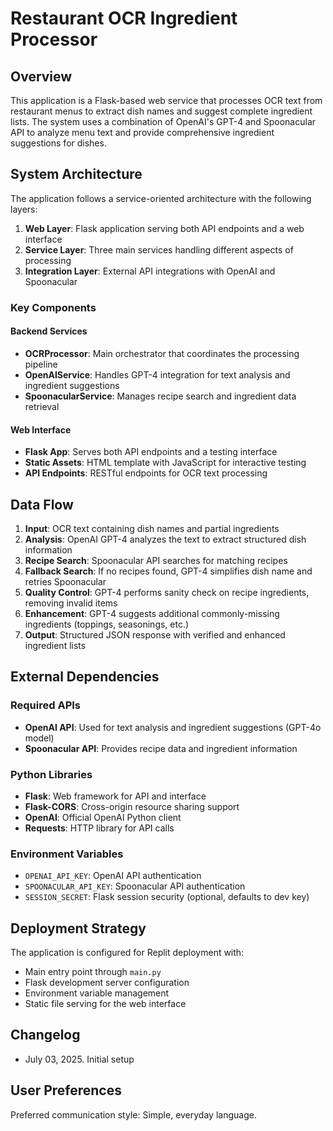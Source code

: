 # Restaurant OCR Ingredient Processor

## Overview

This application is a Flask-based web service that processes OCR text from restaurant menus to extract dish names and suggest complete ingredient lists. The system uses a combination of OpenAI's GPT-4 and Spoonacular API to analyze menu text and provide comprehensive ingredient suggestions for dishes.

## System Architecture

The application follows a service-oriented architecture with the following layers:

1. **Web Layer**: Flask application serving both API endpoints and a web interface
2. **Service Layer**: Three main services handling different aspects of processing
3. **Integration Layer**: External API integrations with OpenAI and Spoonacular

### Key Components

#### Backend Services
- **OCRProcessor**: Main orchestrator that coordinates the processing pipeline
- **OpenAIService**: Handles GPT-4 integration for text analysis and ingredient suggestions
- **SpoonacularService**: Manages recipe search and ingredient data retrieval

#### Web Interface
- **Flask App**: Serves both API endpoints and a testing interface
- **Static Assets**: HTML template with JavaScript for interactive testing
- **API Endpoints**: RESTful endpoints for OCR text processing

## Data Flow

1. **Input**: OCR text containing dish names and partial ingredients
2. **Analysis**: OpenAI GPT-4 analyzes the text to extract structured dish information
3. **Recipe Search**: Spoonacular API searches for matching recipes
4. **Fallback Search**: If no recipes found, GPT-4 simplifies dish name and retries Spoonacular
5. **Quality Control**: GPT-4 performs sanity check on recipe ingredients, removing invalid items
6. **Enhancement**: GPT-4 suggests additional commonly-missing ingredients (toppings, seasonings, etc.)
7. **Output**: Structured JSON response with verified and enhanced ingredient lists

## External Dependencies

### Required APIs
- **OpenAI API**: Used for text analysis and ingredient suggestions (GPT-4o model)
- **Spoonacular API**: Provides recipe data and ingredient information

### Python Libraries
- **Flask**: Web framework for API and interface
- **Flask-CORS**: Cross-origin resource sharing support
- **OpenAI**: Official OpenAI Python client
- **Requests**: HTTP library for API calls

### Environment Variables
- `OPENAI_API_KEY`: OpenAI API authentication
- `SPOONACULAR_API_KEY`: Spoonacular API authentication
- `SESSION_SECRET`: Flask session security (optional, defaults to dev key)

## Deployment Strategy

The application is configured for Replit deployment with:
- Main entry point through `main.py`
- Flask development server configuration
- Environment variable management
- Static file serving for the web interface

## Changelog
- July 03, 2025. Initial setup

## User Preferences

Preferred communication style: Simple, everyday language.